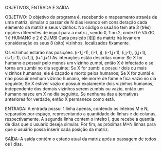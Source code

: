 OBJETIVOS, ENTRADA E SAÍDA

OBJETIVO: O objetivo do programa é, recebendo o mapeamento através de uma matriz, simular o passar de N dias levando em
consideração cada elemento da matriz e seus vizinhos. No código o usuário tem até 3 (três) opções diferentes
de imput para a matriz, sendo 0, 1 ou 2, onde 0 é VAZIO, 1 é HUMANO e 2 é ZUMBI
Cada posição [i][j] da matriz irá levar em consideração os seus 8 (oito) vizinhos, localizados fixamente.

Os vizinhos estarão nas posições: (i-1,j-1), (i-1, j), (i-1,j+1), (i,j-1), (i,j+1), (i+1,j-1), (i+1,j), (i+1,j+1)
As interações estão descritas como: 
        Se X for humano e possuir pelo menos um vizinho zumbi, então X é infectado e se torna um zumbi no dia seguinte;
        Se X for zumbi e possuir dois ou mais vizinhos humanos, ele é caçado e morto pelos humanos;
        Se X for zumbi e não possuir nenhum vizinho humano, ele morre de fome e fica vazio no dia seguinte;
        Se X estiver vazio e possuir exatamente dois vizinhos humanos, independente dos demais vizinhos serem zumbis
        ou vazio, então um humano nasce em X no dia seguinte.
        Se nenhuma das alternativas anteriores for verdade, então X permanece como está.

ENTRADA: A entrada possui 1 linha apenas, contendo os inteiros M e N, separados por espaço, representando a quantidade
de linhas e de colunas, respectivamente. A segunda linha contem o inteiro I, que recebe a quantia de dias que o usuário
deseja simular. Por fim, as próximas M*N linhas para que o usuário possa inserir cada posição da matriz.

SAÍDA: A saída contém o estado atual da matriz após a passagem de todos os I dias.
